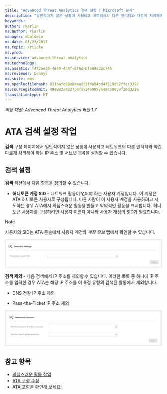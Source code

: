 ```yaml
---
title: "Advanced Threat Analytics 검색 설정 | Microsoft 문서"
description: "일반적이지 않은 상황에 사용되고 네트워크의 다른 엔터티와 다르게 처리해야 하는 IP 주소 및 서브넷 목록을 구성하는 방법을 설명합니다."
keywords: 
author: rkarlin
ms.author: rkarlin
manager: mbaldwin
ms.date: 01/23/2017
ms.topic: article
ms.prod: 
ms.service: advanced-threat-analytics
ms.technology: 
ms.assetid: f4f2ae30-4849-4a4f-8f6d-bfe99a32c746
ms.reviewer: bennyl
ms.suite: ems
ms.openlocfilehash: 831bafd08e0eea821fda94bd4f519d92ffec3397
ms.sourcegitcommit: 49e892a82275efa5146998764e850959f20d3216
translationtype: HT
---
```

*적용 대상: Advanced Threat Analytics 버전 1.7*



# <a name="working-with-ata-detection-settings"></a>ATA 검색 설정 작업
**검색** 구성 페이지에서 일반적이지 않은 상황에 사용되고 네트워크의 다른 엔터티와 약간 다르게 처리해야 하는 IP 주소 및 서브넷 목록을 설정할 수 있습니다.

## <a name="setting-up-detection"></a>검색 설정
**검색** 섹션에서 다음 항목을 정의할 수 있습니다.

-   **허니토큰 계정 SID** – 네트워크 활동이 없어야 하는 사용자 계정입니다. 이 계정은 ATA 허니토큰 사용자로 구성됩니다. 다른 사람이 이 사용자 계정을 사용하려고 시도하는 경우 ATA에서 의심스러운 활동을 만들고 악의적인 활동을 표시합니다. 허니토큰 사용자를 구성하려면 사용자 이름이 아니라 사용자 계정의 SID가 필요합니다.

>[!NOTE]
> 사용자의 SID는 ATA 콘솔에서 사용자 계정의 *계정 정보* 탭에서 확인할 수 있습니다.


![ATA 검색 설정 허니토큰](media/ata-detection-settings-honeytoken-1.7.png)


**검색 제외** - 다음 검색에서 IP 주소를 제외할 수 있습니다. 이러한 목록 중 하나에 IP 주소를 입력한 경우 ATA는 해당 IP 주소를 이 특정 유형의 검색된 활동에서 제외합니다.

-   DNS 정찰 IP 주소 제외

-   Pass-the-Ticket IP 주소 제외

![ATA 검색 설정 제외](media/ata-detection-settings-exclusions-1.7.png)


## <a name="see-also"></a>참고 항목
- [의심스러운 활동 작업](working-with-suspicious-activities.md)
- [ATA 구성 수정](modifying-ata-configuration.md)
- [ATA 포럼을 확인해 보세요!](https://social.technet.microsoft.com/Forums/security/home?forum=mata)
